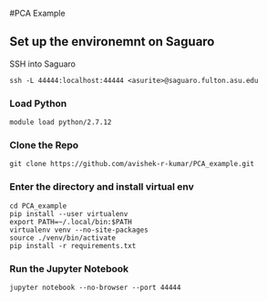 #PCA Example

## Set up the environemnt on Saguaro

SSH into Saguaro
```
ssh -L 44444:localhost:44444 <asurite>@saguaro.fulton.asu.edu
```

### Load Python
```
module load python/2.7.12
```

### Clone the Repo
```
git clone https://github.com/avishek-r-kumar/PCA_example.git
```

### Enter the directory and install virtual env
```
cd PCA_example
pip install --user virtualenv
export PATH=~/.local/bin:$PATH
virtualenv venv --no-site-packages
source ./venv/bin/activate
pip install -r requirements.txt
```

### Run the Jupyter Notebook
```
jupyter notebook --no-browser --port 44444
```

